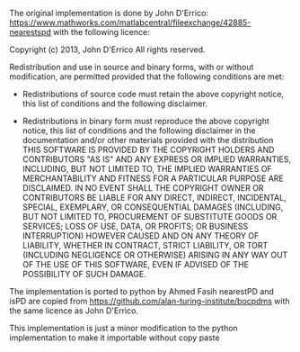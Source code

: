 The original implementation is done by John D'Errico: https://www.mathworks.com/matlabcentral/fileexchange/42885-nearestspd
with the following licence:

Copyright (c) 2013, John D'Errico
All rights reserved.

Redistribution and use in source and binary forms, with or without
modification, are permitted provided that the following conditions are met:

* Redistributions of source code must retain the above copyright notice, this
  list of conditions and the following disclaimer.

* Redistributions in binary form must reproduce the above copyright notice,
  this list of conditions and the following disclaimer in the documentation
  and/or other materials provided with the distribution
THIS SOFTWARE IS PROVIDED BY THE COPYRIGHT HOLDERS AND CONTRIBUTORS "AS IS"
AND ANY EXPRESS OR IMPLIED WARRANTIES, INCLUDING, BUT NOT LIMITED TO, THE
IMPLIED WARRANTIES OF MERCHANTABILITY AND FITNESS FOR A PARTICULAR PURPOSE ARE
DISCLAIMED. IN NO EVENT SHALL THE COPYRIGHT OWNER OR CONTRIBUTORS BE LIABLE
FOR ANY DIRECT, INDIRECT, INCIDENTAL, SPECIAL, EXEMPLARY, OR CONSEQUENTIAL
DAMAGES (INCLUDING, BUT NOT LIMITED TO, PROCUREMENT OF SUBSTITUTE GOODS OR
SERVICES; LOSS OF USE, DATA, OR PROFITS; OR BUSINESS INTERRUPTION) HOWEVER
CAUSED AND ON ANY THEORY OF LIABILITY, WHETHER IN CONTRACT, STRICT LIABILITY,
OR TORT (INCLUDING NEGLIGENCE OR OTHERWISE) ARISING IN ANY WAY OUT OF THE USE
OF THIS SOFTWARE, EVEN IF ADVISED OF THE POSSIBILITY OF SUCH DAMAGE.

The implementation is ported to python by Ahmed Fasih
nearestPD and isPD are copied from https://github.com/alan-turing-institute/bocpdms with the same licence as John D'Errico.


This implementation is just a minor modification to the python implementation to make it importable without copy paste